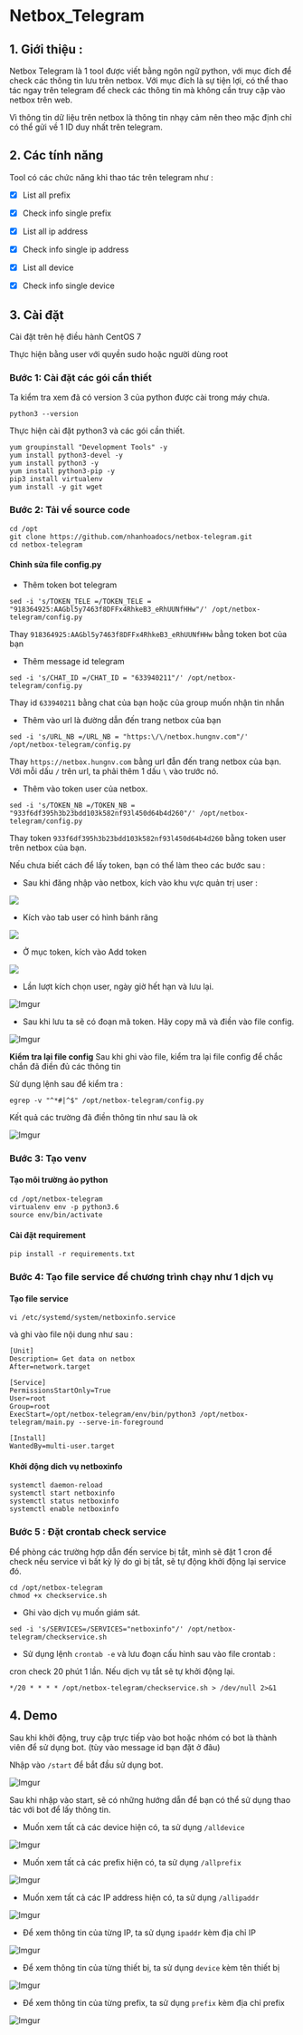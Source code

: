 # Netbox_Telegram

## 1. Giới thiệu : 

Netbox Telegram là 1 tool được viết bằng ngôn ngữ python, với mục đích để check các thông tin lưu trên netbox. Với mục đích là sự tiện lợi, có thể thao tác ngay trên telegram để check các thông tin mà không cần truy cập vào netbox trên web. 

Vì thông tin dữ liệu trên netbox là thông tin nhạy cảm nên theo mặc định chỉ có thể gửi về 1 ID duy nhất trên telegram.

## 2. Các tính năng

Tool có các chức năng khi thao tác trên telegram như : 

- [x] List all prefix

- [x] Check info single prefix

- [x] List all ip address

- [x] Check info single ip address

- [x] List all device 

- [x] Check info single device 

## 3. Cài đặt 

Cài đặt trên hệ điều hành CentOS 7 

Thực hiện bằng user với quyền sudo hoặc người dùng root

### Bước 1: Cài đặt các gói cần thiết

Ta kiểm tra xem đã có version 3 của python được cài trong máy chưa. 

```
python3 --version
```

Thực hiện cài đặt python3 và các gói cần thiết.

```
yum groupinstall "Development Tools" -y
yum install python3-devel -y
yum install python3 -y
yum install python3-pip -y
pip3 install virtualenv
yum install -y git wget
```

### Bước 2: Tải về source code

```
cd /opt
git clone https://github.com/nhanhoadocs/netbox-telegram.git
cd netbox-telegram
```

#### Chỉnh sửa file config.py

- Thêm token bot telegram 

```
sed -i 's/TOKEN_TELE =/TOKEN_TELE = "918364925:AAGbl5y7463f8DFFx4RhkeB3_eRhUUNfHHw"/' /opt/netbox-telegram/config.py
```

Thay `918364925:AAGbl5y7463f8DFFx4RhkeB3_eRhUUNfHHw` bằng token bot của bạn 

- Thêm message id telegram 

```
sed -i 's/CHAT_ID =/CHAT_ID = "633940211"/' /opt/netbox-telegram/config.py
```

Thay id `633940211` bằng chat của bạn hoặc của group muốn nhận tin nhắn

- Thêm vào url là đường dẫn đến trang netbox của bạn 

```
sed -i 's/URL_NB =/URL_NB = "https:\/\/netbox.hungnv.com"/' /opt/netbox-telegram/config.py
```

Thay `https://netbox.hungnv.com` bằng url đẫn đến trang netbox của bạn. Với mỗi dấu `/` trên url, ta phải thêm 1 dấu `\` vào trước nó. 

- Thêm vào token user của netbox. 

```
sed -i 's/TOKEN_NB =/TOKEN_NB = "933f6df395h3b23bdd103k582nf93l450d64b4d260"/' /opt/netbox-telegram/config.py
``` 

Thay token `933f6df395h3b23bdd103k582nf93l450d64b4d260` bằng token user trên netbox của bạn. 

Nếu chưa biết cách để lấy token, bạn có thể làm theo các bước sau : 

- Sau khi đăng nhập vào netbox, kích vào khu vực quản trị user : 

![](./images/netbox1.png)

- Kích vào tab user có hình bánh răng 

![](./images/netbox2.png)

- Ở mục token, kích vào Add token 

![](./images/netbox4.png)

- Lần lượt kích chọn user, ngày giờ hết hạn và lưu lại. 

![Imgur](./images/netbox5.png)

- Sau khi lưu ta sẽ có đoạn mã token. Hãy copy mã và điền vào file config. 

![Imgur](./images/netbox3.png)

**Kiểm tra lại file config**
Sau khi ghi vào file, kiểm tra lại file config để chắc chắn đã điền đủ các thông tin 

Sử dụng lệnh sau để kiểm tra : 

```
egrep -v "^*#|^$" /opt/netbox-telegram/config.py
```

Kết quả các trường đã điền thông tin như sau là ok 

![Imgur](./images/netbox6.png)

### Bước 3: Tạo venv 

#### Tạo môi trường ảo python 

```
cd /opt/netbox-telegram
virtualenv env -p python3.6
source env/bin/activate
```
#### Cài đặt requirement 

```
pip install -r requirements.txt
```

### Bước 4: Tạo file service để chương trình chạy như 1 dịch vụ 

#### Tạo file service

```
vi /etc/systemd/system/netboxinfo.service
```

và ghi vào file nội dung như sau : 

```
[Unit]
Description= Get data on netbox
After=network.target

[Service]
PermissionsStartOnly=True
User=root
Group=root
ExecStart=/opt/netbox-telegram/env/bin/python3 /opt/netbox-telegram/main.py --serve-in-foreground

[Install]
WantedBy=multi-user.target
```

#### Khởi động dich vụ netboxinfo

```
systemctl daemon-reload
systemctl start netboxinfo
systemctl status netboxinfo
systemctl enable netboxinfo
```
### Bước 5 : Đặt crontab check service 

Để phòng các trường hợp dẫn đến service bị tắt, mình sẽ đặt 1 cron để check nếu service vì bất kỳ lý do gì bị tắt, sẽ tự động khởi động lại service đó. 

```
cd /opt/netbox-telegram
chmod +x checkservice.sh
```
- Ghi vào dịch vụ muốn giám sát.

```
sed -i 's/SERVICES=/SERVICES="netboxinfo"/' /opt/netbox-telegram/checkservice.sh
```

- Sử dụng lệnh `crontab -e` và lưu đoạn cấu hình sau vào file crontab : 

cron check 20 phút 1 lần. Nếu dịch vụ tắt sẽ tự khởi động lại. 

```
*/20 * * * * /opt/netbox-telegram/checkservice.sh > /dev/null 2>&1
```

## 4. Demo 

Sau khi khởi động, truy cập trực tiếp vào bot hoặc nhóm có  bot là thành viên để sử dụng bot. (tùy vào message id bạn đặt ở đâu)

Nhập vào `/start` để bắt đầu sử dụng bot.

![Imgur](https://i.imgur.com/GwGToRh.png)

Sau khi nhập vào start, sẽ có những hướng dẫn để bạn có thể sử dụng thao tác với bot để lấy thông tin. 

- Muốn xem tất cả các device hiện có, ta sử dụng `/alldevice` 

![Imgur](./images/netbox8.png)

- Muốn xem tất cả các prefix hiện có, ta sử dụng `/allprefix` 

![Imgur](./images/netbox7.png)

- Muốn xem tất cả các IP address hiện có, ta sử dụng `/allipaddr` 

![Imgur](./images/netbox9.png)

- Để xem thông tin của từng IP, ta sử dụng `ipaddr` kèm địa chỉ IP

![Imgur](./images/netbox10.png)

- Để xem thông tin của từng thiết bị, ta sử dụng `device` kèm tên thiết bị 

![Imgur](./images/netbox11.png)

- Để xem thông tin của từng prefix, ta sử dụng `prefix` kèm địa chỉ prefix 

![Imgur](./images/netbox12.png)

